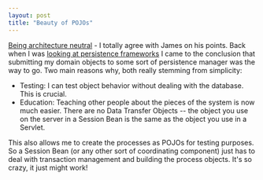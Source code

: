 ```yaml
---
layout: post
title: "Beauty of POJOs"
---
```




<a href="http://radio.weblogs.com/0112098/2002/10/30.html#a217">Being architecture neutral</a> - I totally agree with James on his points. Back when I was <a href="/2002/09/25/strong_or_candidate_hibernate.html">looking at persistence frameworks</a> I came to the conclusion that submitting my domain objects to some sort of persistence manager was the way to go. Two main reasons why, both really stemming from simplicity:

<p><ul>
 <li>Testing: I can test object behavior without dealing with the database. This is crucial.</li>
 <li>Education: Teaching other people about the pieces of the system is now much easier. There are no Data Transfer Objects -- the object you use on the server in a Session Bean is the same as the object you use in a Servlet.</li>
</ul>

<p>This also allows me to create the processes as POJOs for testing purposes. So a Session Bean (or any other sort of coordinating component) just has to deal with transaction management and building the process objects. It's so crazy, it just might work!</p>


